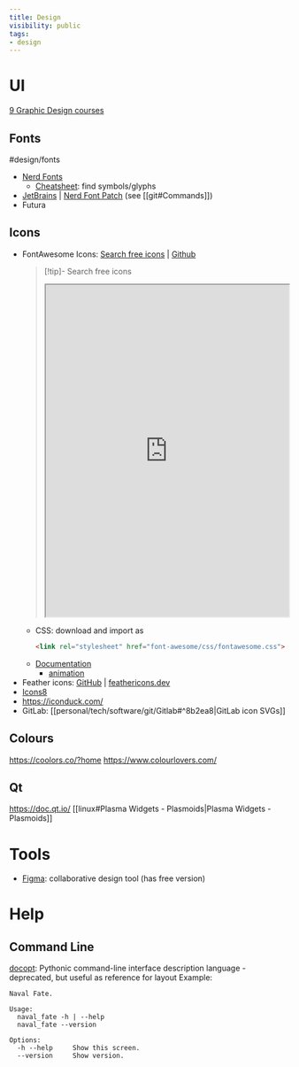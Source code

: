 ```yaml
---
title: Design
visibility: public
tags:
- design
---
```

 
# UI
[9 Graphic Design courses](https://www.codingem.com/best-graphic-design-courses/)

 
## Fonts

#design/fonts

- [Nerd Fonts](https://www.nerdfonts.com)
    - [Cheatsheet](https://www.nerdfonts.com/cheat-sheet): find symbols/glyphs
- [JetBrains](https://www.jetbrains.com/lp/mono/) | [Nerd Font Patch](https://github.com/ryanoasis/nerd-fonts/tree/master/patched-fonts/JetBrainsMono) (see [[git#Commands]])
- Futura

 
## Icons

- FontAwesome Icons: [Search free icons](https://fontawesome.com/search?o=r&m=free) | [Github](https://github.com/FortAwesome/Font-Awesome)
    > [!tip]- Search free icons
    > <iframe title="Search FontAwesome free icons" src="https://fontawesome.com/search?o=r&m=free" width="100%" height="600"></iframe>
    - CSS: download and import as
        ```html
        <link rel="stylesheet" href="font-awesome/css/fontawesome.css">
        ```
    - [Documentation](https://fontawesome.com/docs/web/)
        - [animation](https://fontawesome.com/docs/web/style/animate)
- Feather icons: [GitHub](https://github.com/feathericons/feather) | <a href="https://feathericons.dev/">feathericons.dev</a>
- [Icons8](https://icons8.com/)
- https://iconduck.com/
- GitLab: [[personal/tech/software/git/Gitlab#^8b2ea8|GitLab icon SVGs]]


## Colours
https://coolors.co/?home
https://www.colourlovers.com/

## Qt
https://doc.qt.io/
[[linux#Plasma Widgets - Plasmoids|Plasma Widgets - Plasmoids]]


# Tools
- [Figma](https://www.figma.com/): collaborative design tool (has free version)

# Help
## Command Line
[docopt](http://docopt.org/): Pythonic command-line interface description language - deprecated, but useful as reference for layout
Example:
```
Naval Fate.

Usage:
  naval_fate -h | --help
  naval_fate --version

Options:
  -h --help     Show this screen.
  --version     Show version.
```
